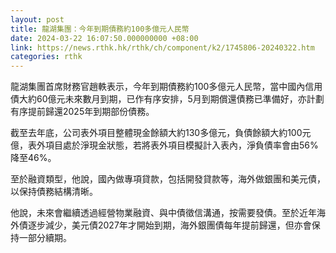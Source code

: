 ```yaml
---
layout: post
title: 龍湖集團：今年到期債務約100多億元人民幣
date: 2024-03-22 16:07:50.000000000 +08:00
link: https://news.rthk.hk/rthk/ch/component/k2/1745806-20240322.htm
categories: rthk
---
```


龍湖集團首席財務官趙軼表示，今年到期債務約100多億元人民幣，當中國內信用債大約60億元未來數月到期，已作有序安排，5月到期償還債務已準備好，亦計劃有序提前歸還2025年到期部份債務。

截至去年底，公司表外項目整體現金餘額大約130多億元，負債餘額大約100元億，表外項目處於淨現金狀態，若將表外項目模擬計入表內，淨負債率會由56%降至46%。

至於融資類型，他說，國內做專項貸款，包括開發貸款等，海外做銀團和美元債，以保持債務結構清晰。

他說，未來會繼續透過經營物業融資、與中債徵信溝通，按需要發債。至於近年海外債逐步減少，美元債2027年才開始到期，海外銀團債每年提前歸還，但亦會保持一部分續期。
